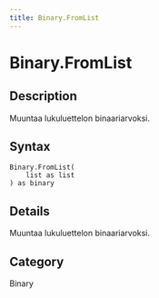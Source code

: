 ```yaml
---
title: Binary.FromList
---
```


# Binary.FromList


## Description

Muuntaa lukuluettelon binaariarvoksi.


## Syntax

```powerquery
Binary.FromList(
    list as list
) as binary
```


## Details

Muuntaa lukuluettelon binaariarvoksi.



## Category
Binary
